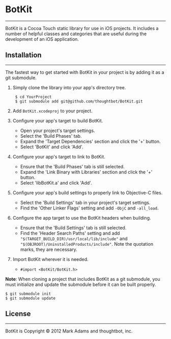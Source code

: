 # BotKit
---
BotKit is a Cocoa Touch static library for use in iOS projects. It includes a number of helpful classes and categories that are useful during the development of an iOS application.

## Installation
---
The fastest way to get started with BotKit in your project is by adding it as a git submodule. 

1. Simply clone the library into your app's directory tree.

		$ cd YourProject
		$ git submodule add git@github.com/thoughtbot/BotKit.git

2. Add `BotKit.xcodeproj` to your project.

3. Configure your app's target to build BotKit.

	* Open your project's target settings.
	* Select the 'Build Phases' tab.
	* Expand the 'Target Dependencies' section and click the '+' button.
	* Select 'BotKit' and click 'Add'.

4. Configure your app's target to link to BotKit.

	* Ensure that the 'Build Phases' tab is still selected.
	* Expand the 'Link Binary with Libraries' section and click the '+' button.
	* Select 'libBotKit.a' and click 'Add'.  
	
5. Configure your app's build settings to properly link to Objective-C files.

	* Select the 'Build Settings' tab in your project's target settings.
	* Find the 'Other Linker Flags' setting and add `-ObjC` and `-all_load`.  
	
6. Configure the app target to use the BotKit headers when building.

	* Ensure that the 'Build Settings' tab is still selected.
	* Find the 'Header Search Paths' setting and add `"$(TARGET_BUILD_DIR)/usr/local/lib/include"` and `"$(OBJROOT)/UninstalledProducts/include"`. Note the quotation marks, they are necessary.
	
7. Import BotKit wherever it is needed.

	* `#import <BotKit/BotKit.h>`
	
**Note**: When cloning a project that includes BotKit as a git submodule, you must initialize and update the submodule before it can be built properly.

	$ git submodule init
	$ git submodule update
	
## License
---
BotKit is Copyright &copy; 2012 Mark Adams and thoughtbot, inc.